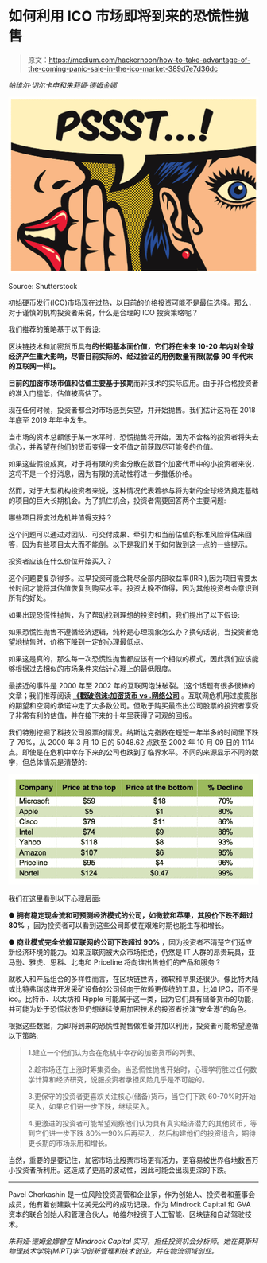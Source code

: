 # 如何利用 ICO 市场即将到来的恐慌性抛售

> 原文：<https://medium.com/hackernoon/how-to-take-advantage-of-the-coming-panic-sale-in-the-ico-market-389d7e7d36dc>

*帕维尔·切尔卡申和朱莉娅·德姆金娜*

![](img/fea1ff3465ca50fb0249e2016f5f3df1.png)

Source: Shutterstock

初始硬币发行(ICO)市场现在过热，以目前的价格投资可能不是最佳选择。那么，对于谨慎的机构投资者来说，什么是合理的 ICO 投资策略呢？

我们推荐的策略基于以下假设:

区块链技术和加密货币具有**的长期基本面价值，它们将在未来 10-20 年内对全球经济产生重大影响，尽管目前实际的、经过验证的用例数量有限(就像 90 年代末的互联网一样)。**

**目前的加密市场市值和估值主要基于预期**而非技术的实际应用。由于非合格投资者的准入门槛低，估值被高估了。

现在任何时候，投资者都会对市场感到失望，并开始抛售。我们估计这将在 2018 年底至 2019 年年中发生。

当市场的资本总额低于某一水平时，恐慌抛售将开始，因为不合格的投资者将失去信心，并希望在他们的货币变得一文不值之前获取尽可能多的价值。

如果这些假设成真，对于将有限的资金分散在数百个加密代币中的小投资者来说，这将不是一个好消息，因为有限的流动性将进一步推低价格。

然而，对于大型机构投资者来说，这种情况代表着参与将为新的全球经济奠定基础的项目的巨大长期机会。为了抓住机会，投资者需要回答两个主要问题:

哪些项目将度过危机并值得支持？

这个问题可以通过对团队、可交付成果、牵引力和当前估值的标准风险评估来回答，因为有些项目太大而不能倒。以下是我们关于如何做到这一点的一些提示。

投资者应该在什么价位开始买入？

这个问题要复杂得多。过早投资可能会耗尽全部内部收益率(IRR ),因为项目需要太长时间才能将其估值恢复到购买水平。投资太晚不值得，因为其他投资者会意识到所有的好处。

如果出现恐慌性抛售，为了帮助找到理想的投资时机，我们提出了以下假设:

如果恐慌性抛售不遵循经济逻辑，纯粹是心理现象怎么办？换句话说，当投资者绝望地抛售时，价格下降到一定的心理最低点。

如果这是真的，那么每一次恐慌性抛售都应该有一个相似的模式，因此我们应该能够根据过去相似的市场条件来估计心理上的最低限度。

最接近的事件是 2000 年至 2002 年的互联网泡沫破裂。(这个话题有很多很棒的文章；我们推荐阅读 [**《戳破泡沫:加密货币 vs .网络公司**](https://hackernoon.com/popping-the-bubble-blockchain-and-cryptocurrency-7130156f91b2) 。互联网危机用过度膨胀的期望和空洞的承诺冲走了大多数公司。但敢于购买最杰出公司股票的投资者享受了非常有利的估值，并在接下来的十年里获得了可观的回报。

我们特别挖掘了科技公司股票的情况。纳斯达克指数在短短一年半多的时间里下跌了 79%，从 2000 年 3 月 10 日的 5048.62 点跌至 2002 年 10 月 09 日的 1114 点。即使是在危机中幸存下来的公司也跌到了临界水平。不同的来源显示不同的数字，但总体情况是清楚的:

![](img/df7b81d5d83316e78828e3099752e9af.png)

我们在这里看到以下心理层面:

● **拥有稳定现金流和可预测经济模式的公司，如微软和苹果，其股价下跌不超过 80%** ，因为投资者可以看到这些公司即使在艰难时期也能生存和增长。

● **商业模式完全依赖互联网的公司下跌超过 90%** ，因为投资者不清楚它们适应新经济环境的能力。如果互联网被大众市场拒绝，仍然是 IT 人群的昂贵玩具，亚马逊、雅虎、思科、北电和 Priceline 将向谁出售他们的产品和服务？

就收入和产品组合的多样性而言，在区块链世界，微软和苹果还很少。像比特大陆或比特弗瑞这样开发采矿设备的公司倾向于依赖更传统的工具，比如 IPO，而不是 ico。比特币、以太坊和 Ripple 可能属于这一类，因为它们具有储备货币的功能，并可能为处于恐慌状态但仍想继续使用加密技术的投资者扮演“安全港”的角色。

根据这些数据，为即将到来的恐慌性抛售做准备并加以利用，投资者可能希望遵循以下策略:

> 1.建立一个他们认为会在危机中幸存的加密货币的列表。
> 
> 2.趁市场还在上涨时筹集资金。当恐慌性抛售开始时，心理学将胜过任何数学计算和经济研究，说服投资者承担风险几乎是不可能的。
> 
> 3.更保守的投资者更喜欢关注核心(储备)货币，当它们下跌 60-70%时开始买入，如果它们进一步下跌，继续买入。
> 
> 4.更激进的投资者可能希望观察他们认为具有真实经济潜力的其他货币，等到它们进一步下跌 80%—90%后再买入，然后构建他们的投资组合，期待更长期的市场采用和增长。

当然，重要的是要记住，加密市场比股票市场更有活力，更容易被世界各地数百万小投资者所利用。这造成了更高的波动性，因此可能会出现更深的下跌。

***

Pavel Cherkashin 是一位风险投资高管和企业家，作为创始人、投资者和董事会成员，他有着创建数十亿美元公司的成功记录。作为 Mindrock Capital 和 GVA 资本的联合创始人和管理合伙人，帕维尔投资于人工智能、区块链和自动驾驶技术。

*朱莉娅·德姆金娜曾在 Mindrock Capital 实习，担任投资机会分析师。她在莫斯科物理技术学院(MIPT)学习创新管理和技术创业，并在物流领域创业。*